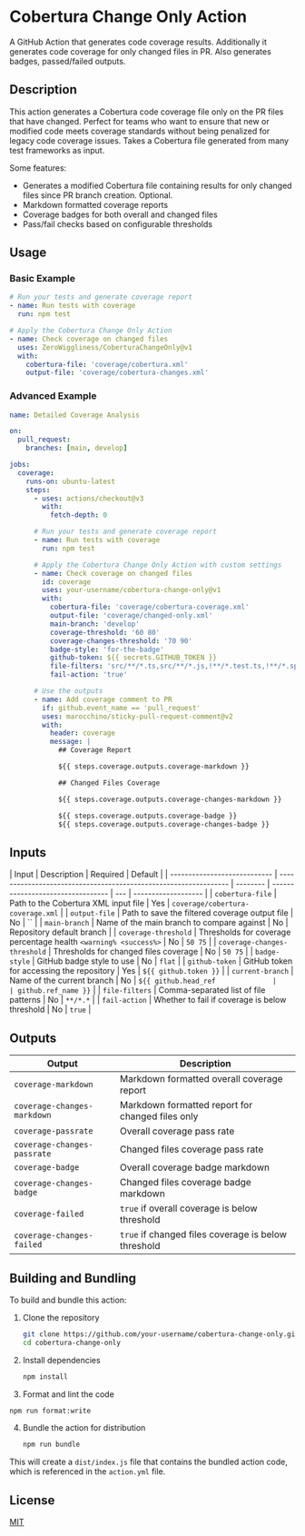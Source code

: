 # Cobertura Change Only Action

A GitHub Action that generates code coverage results. Additionally it generates code coverage for only changed files in PR. Also generates badges, passed/failed outputs.

## Description

This action generates a Cobertura code coverage file only on the PR files that have changed. Perfect for teams who want to ensure that new or modified code meets coverage standards without being penalized for legacy code coverage issues. Takes a Cobertura file generated from many test frameworks as input.

Some features:

- Generates a modified Cobertura file containing results for only changed files since PR branch creation. Optional.
- Markdown formatted coverage reports
- Coverage badges for both overall and changed files
- Pass/fail checks based on configurable thresholds

## Usage

### Basic Example

```yaml
# Run your tests and generate coverage report
- name: Run tests with coverage
  run: npm test

# Apply the Cobertura Change Only Action
- name: Check coverage on changed files
  uses: ZeroWiggliness/CoberturaChangeOnly@v1
  with:
    cobertura-file: 'coverage/cobertura.xml'
    output-file: 'coverage/cobertura-changes.xml'
```

### Advanced Example

```yaml
name: Detailed Coverage Analysis

on:
  pull_request:
    branches: [main, develop]

jobs:
  coverage:
    runs-on: ubuntu-latest
    steps:
      - uses: actions/checkout@v3
        with:
          fetch-depth: 0

      # Run your tests and generate coverage report
      - name: Run tests with coverage
        run: npm test

      # Apply the Cobertura Change Only Action with custom settings
      - name: Check coverage on changed files
        id: coverage
        uses: your-username/cobertura-change-only@v1
        with:
          cobertura-file: 'coverage/cobertura-coverage.xml'
          output-file: 'coverage/changed-only.xml'
          main-branch: 'develop'
          coverage-threshold: '60 80'
          coverage-changes-threshold: '70 90'
          badge-style: 'for-the-badge'
          github-token: ${{ secrets.GITHUB_TOKEN }}
          file-filters: 'src/**/*.ts,src/**/*.js,!**/*.test.ts,!**/*.spec.js'
          fail-action: 'true'

      # Use the outputs
      - name: Add coverage comment to PR
        if: github.event_name == 'pull_request'
        uses: marocchino/sticky-pull-request-comment@v2
        with:
          header: coverage
          message: |
            ## Coverage Report

            ${{ steps.coverage.outputs.coverage-markdown }}

            ## Changed Files Coverage

            ${{ steps.coverage.outputs.coverage-changes-markdown }}

            ${{ steps.coverage.outputs.coverage-badge }}
            ${{ steps.coverage.outputs.coverage-changes-badge }}
```

## Inputs

| Input                        | Description                                                      | Required | Default                           |
| ---------------------------- | ---------------------------------------------------------------- | -------- | --------------------------------- | --- | ------------------- |
| `cobertura-file`             | Path to the Cobertura XML input file                             | Yes      | `coverage/cobertura-coverage.xml` |
| `output-file`                | Path to save the filtered coverage output file                   | No       | ``                                |
| `main-branch`                | Name of the main branch to compare against                       | No       | Repository default branch         |
| `coverage-threshold`         | Thresholds for coverage percentage health `<warning% <success%>` | No       | `50 75`                           |
| `coverage-changes-threshold` | Thresholds for changed files coverage                            | No       | `50 75`                           |
| `badge-style`                | GitHub badge style to use                                        | No       | `flat`                            |
| `github-token`               | GitHub token for accessing the repository                        | Yes      | `${{ github.token }}`             |
| `current-branch`             | Name of the current branch                                       | No       | `${{ github.head_ref              |     | github.ref_name }}` |
| `file-filters`               | Comma-separated list of file patterns                            | No       | `**/*.*`                          |
| `fail-action`                | Whether to fail if coverage is below threshold                   | No       | `true`                            |

## Outputs

| Output                      | Description                                         |
| --------------------------- | --------------------------------------------------- |
| `coverage-markdown`         | Markdown formatted overall coverage report          |
| `coverage-changes-markdown` | Markdown formatted report for changed files only    |
| `coverage-passrate`         | Overall coverage pass rate                          |
| `coverage-changes-passrate` | Changed files coverage pass rate                    |
| `coverage-badge`            | Overall coverage badge markdown                     |
| `coverage-changes-badge`    | Changed files coverage badge markdown               |
| `coverage-failed`           | `true` if overall coverage is below threshold       |
| `coverage-changes-failed`   | `true` if changed files coverage is below threshold |

## Building and Bundling

To build and bundle this action:

1. Clone the repository

   ```bash
   git clone https://github.com/your-username/cobertura-change-only.git
   cd cobertura-change-only
   ```

2. Install dependencies

   ```bash
   npm install
   ```

3. Format and lint the code

  ```bash
  npm run format:write
  ```

4. Bundle the action for distribution
   ```bash
   npm run bundle
   ```

This will create a `dist/index.js` file that contains the bundled action code, which is referenced in the `action.yml` file.

## License

[MIT](LICENSE)
